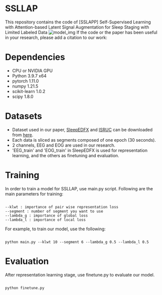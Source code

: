 # SSLLAP
This repository contains the code of [SSLAPP] 
Self-Supervised Learning with Attention-based Latent Signal Augmentation for Sleep Staging with Limited Labeled Data
![model_img](./img/model_img.png)
If the code or the paper has been useful in your research, please add a citation to our work: 

# Dependencies
- CPU or NVIDIA GPU
- Python 3.9.7 x64
- pytorch 1.11.0 
- numpy 1.21.5
- scikit-learn 1.0.2 
- scipy 1.8.0

# Datasets 

- Dataset used in our paper, [SleepEDFX](https://www.physionet.org/content/sleep-edfx/1.0.0/) and [ISRUC](https://sleeptight.isr.uc.pt/?page_id=48) can be downloaded from [here](https://drive.google.com/drive/folders/1p2_CExyUa_jjByPI2c8ElyrrdHTwKnAY?usp=sharing). 
- Each data is sliced as segments composed of one epoch (30 seconds).
- 2 channels, EEG and EOG are used in our research.
- 'EEG_train' and 'EOG_train' in SleepEDFX is used for representation learning, and the others as finetuning and evaluation.

# Training
In order to train a model for SSLLAP, use main.py script. 
Following are the main parameters for training:
<pre><code>
--klwt : importance of pair wise representation loss 
--segment : number of segment you want to use
--lambda_g : importance of global loss
--lambda_l : importance of local loss
</code></pre>

For example, to train our model, use the following: 
<pre><code>
python main.py --klwt 10 --segment 6 --lambda_g 0.5 --lambda_l 0.5
</code></pre>

# Evaluation
After representation learning stage, use finetune.py to evaluate our model.
<pre><code>
python finetune.py
</code></pre>
